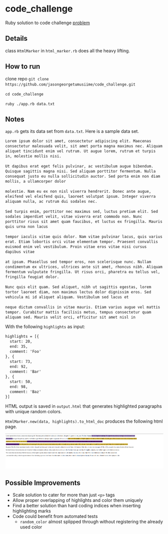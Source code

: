 # code_challenge

Ruby solution to code challenge [problem](https://gist.github.com/autonomous/56630836b491734211c440f16bcb53a9)

## Details

class `HtmlMarker` in `html_marker.rb` does all the heavy lifting.

## How to run

clone repo `git clone https://github.com/jasongeorgetumusiime/code_challenge.git`

`cd code_challenge`

`ruby ./app.rb data.txt`

## Notes

`app.rb` gets its data set from `data.txt`. Here is a sample data set.

```
Lorem ipsum dolor sit amet, consectetur adipiscing elit. Maecenas consectetur malesuada velit, sit amet porta magna maximus nec. Aliquam aliquet tincidunt enim vel rutrum. Ut augue lorem, rutrum et turpis in, molestie mollis nisi.

Ut dapibus erat eget felis pulvinar, ac vestibulum augue bibendum. Quisque sagittis magna nisi. Sed aliquam porttitor fermentum. Nulla consequat justo eu nulla sollicitudin auctor. Sed porta enim non diam mollis, a ullamcorper dolor

molestie. Nam eu ex non nisl viverra hendrerit. Donec ante augue, eleifend vel eleifend quis, laoreet volutpat ipsum. Integer viverra aliquam nulla, ac rutrum dui sodales nec.

Sed turpis enim, porttitor nec maximus sed, luctus pretium elit. Sed sodales imperdiet velit, vitae viverra erat commodo non. Nunc porttitor risus sit amet quam faucibus, et luctus ex fringilla. Mauris quis urna non lacus

tempor iaculis vitae quis dolor. Nam vitae pulvinar lacus, quis varius erat. Etiam lobortis orci vitae elementum tempor. Praesent convallis euismod enim vel vestibulum. Proin vitae eros vitae nisi cursus dapibus vitae

at ipsum. Phasellus sed tempor eros, non scelerisque nunc. Nullam condimentum ex ultrices, ultrices ante sit amet, rhoncus nibh. Aliquam fermentum vulputate fringilla. Ut risus orci, pharetra eu tellus vel, fringilla feugiat dolor.

Nunc quis elit quam. Sed aliquet, nibh ut sagittis egestas, lorem tortor laoreet diam, non maximus lectus dolor dignissim eros. Sed vehicula mi id aliquet aliquam. Vestibulum sed lacus et

neque dictum convallis in vitae mauris. Etiam varius augue vel mattis tempor. Curabitur mattis facilisis metus, tempus consectetur quam aliquam sed. Mauris velit orci, efficitur sit amet nisl in
```

With the following `highlights` as input:

```
highlights = [{
  start: 20,
  end: 35,
  comment: 'Foo'
}, {
  start: 73,
  end: 92,
  comment: 'Bar'
}, {
  start: 50,
  end: 98,
  comment: 'Baz'
}]
```

HTML output is saved in `output.html` that generates highlighted paragraphs with unique random colors.

`HtmlMarker.new(data, highlights).to_html_doc` produces the following html page.

![Sample output document](https://github.com/jasongeorgetumusiime/code_challenge/blob/main/output.html.png)

## Possible Improvements

- Scale solution to cater for more than just `<p>` tags
- Allow proper overlapping of highlights and color them uniquely
- Find a better solution than hard coding indices when inserting highlighting marks
- Code could benefit from automated tests
  - `random_color` almost splipped through without registering the already used color
